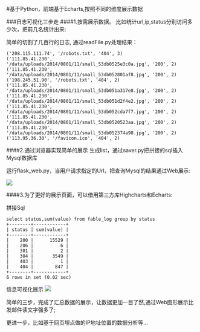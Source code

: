 #基于Python，前端基于Echarts,按照不同的维度展示数据

###日志可视化三步走
####1.按需展示数据。
比如统计url,ip,status分别访问多少次，把前几名统计出来:

简单的切割了几百行的日志, 通过readFile.py处理结果：
```base
('208.115.111.74', '/robots.txt', '404', 3)
('111.85.41.230', '/data/uploads/2014/0801/11/small_53db0525e3c0a.jpg', '200', 2)
('111.85.41.230', '/data/uploads/2014/0801/11/small_53db052801af8.jpg', '200', 2)
('198.245.51.90', '/robots.txt', '404', 2)
('111.85.41.230', '/data/uploads/2014/0801/11/small_53db051a317e8.jpg', '200', 2)
('111.85.41.230', '/data/uploads/2014/0801/11/small_53db051d2f4e2.jpg', '200', 2)
('111.85.41.230', '/data/uploads/2014/0801/11/small_53db052cda7f7.jpg', '200', 2)
('111.85.41.230', '/data/uploads/2014/0801/11/small_53db0520523aa.jpg', '200', 2)
('111.85.41.230', '/data/uploads/2014/0801/11/small_53db052374a98.jpg', '200', 2)
('113.95.36.30', '/favicon.ico', '404', 2)
```

####2.通过浏览器实现简单的展示
生成list，通过saver.py把拼接的sql插入Mysql数据库

运行flask_web.py，当用户请求指定的Url，把查询Mysql的结果通过Web展示:

![](https://github.com/luyidong/log_visual/blob/master/screen/http-url.jpg)

####3.为了更好的展示页面，可以借用第三方库Highcharts和Echarts:

拼接Sql
```base
select status,sum(value) from fable_log group by status
+--------+------------+
| status | sum(value) |
+--------+------------+
|    200 |      15529 |
|    206 |          6 |
|    301 |          2 |
|    304 |       3549 |
|    403 |          1 |
|    404 |        847 |
+--------+------------+
6 rows in set (0.02 sec)
```

信息可视化展示
![](https://github.com/luyidong/log_visual/blob/master/screen/http-status.png)

简单的三步，完成了汇总数据的展示，让数据更加一目了然,通过Web图形展示比发邮件读文字强多了;

更进一步，比如基于网页埋点做的IP地址位置的数据分析等...
